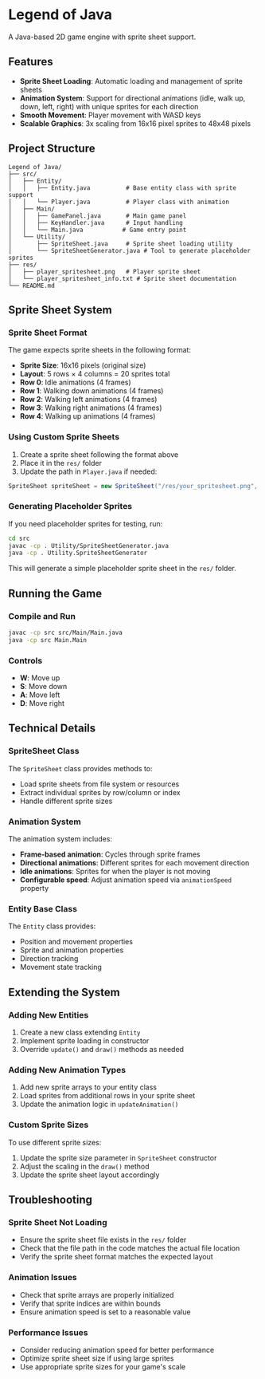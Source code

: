 # Legend of Java

A Java-based 2D game engine with sprite sheet support.

## Features

- **Sprite Sheet Loading**: Automatic loading and management of sprite sheets
- **Animation System**: Support for directional animations (idle, walk up, down, left, right) with unique sprites for each direction
- **Smooth Movement**: Player movement with WASD keys
- **Scalable Graphics**: 3x scaling from 16x16 pixel sprites to 48x48 pixels

## Project Structure

```
Legend of Java/
├── src/
│   ├── Entity/
│   │   ├── Entity.java          # Base entity class with sprite support
│   │   └── Player.java          # Player class with animation
│   ├── Main/
│   │   ├── GamePanel.java       # Main game panel
│   │   ├── KeyHandler.java      # Input handling
│   │   └── Main.java           # Game entry point
│   └── Utility/
│       ├── SpriteSheet.java     # Sprite sheet loading utility
│       └── SpriteSheetGenerator.java # Tool to generate placeholder sprites
├── res/
│   ├── player_spritesheet.png   # Player sprite sheet
│   └── player_spritesheet_info.txt # Sprite sheet documentation
└── README.md
```

## Sprite Sheet System

### Sprite Sheet Format

The game expects sprite sheets in the following format:
- **Sprite Size**: 16x16 pixels (original size)
- **Layout**: 5 rows × 4 columns = 20 sprites total
- **Row 0**: Idle animations (4 frames)
- **Row 1**: Walking down animations (4 frames)
- **Row 2**: Walking left animations (4 frames)
- **Row 3**: Walking right animations (4 frames)
- **Row 4**: Walking up animations (4 frames)

### Using Custom Sprite Sheets

1. Create a sprite sheet following the format above
2. Place it in the `res/` folder
3. Update the path in `Player.java` if needed:

```java
SpriteSheet spriteSheet = new SpriteSheet("/res/your_spritesheet.png", 16, 16);
```

### Generating Placeholder Sprites

If you need placeholder sprites for testing, run:

```bash
cd src
javac -cp . Utility/SpriteSheetGenerator.java
java -cp . Utility.SpriteSheetGenerator
```

This will generate a simple placeholder sprite sheet in the `res/` folder.

## Running the Game

### Compile and Run

```bash
javac -cp src src/Main/Main.java
java -cp src Main.Main
```

### Controls

- **W**: Move up
- **S**: Move down
- **A**: Move left
- **D**: Move right

## Technical Details

### SpriteSheet Class

The `SpriteSheet` class provides methods to:
- Load sprite sheets from file system or resources
- Extract individual sprites by row/column or index
- Handle different sprite sizes

### Animation System

The animation system includes:
- **Frame-based animation**: Cycles through sprite frames
- **Directional animations**: Different sprites for each movement direction
- **Idle animations**: Sprites for when the player is not moving
- **Configurable speed**: Adjust animation speed via `animationSpeed` property

### Entity Base Class

The `Entity` class provides:
- Position and movement properties
- Sprite and animation properties
- Direction tracking
- Movement state tracking

## Extending the System

### Adding New Entities

1. Create a new class extending `Entity`
2. Implement sprite loading in constructor
3. Override `update()` and `draw()` methods as needed

### Adding New Animation Types

1. Add new sprite arrays to your entity class
2. Load sprites from additional rows in your sprite sheet
3. Update the animation logic in `updateAnimation()`

### Custom Sprite Sizes

To use different sprite sizes:
1. Update the sprite size parameter in `SpriteSheet` constructor
2. Adjust the scaling in the `draw()` method
3. Update the sprite sheet layout accordingly

## Troubleshooting

### Sprite Sheet Not Loading

- Ensure the sprite sheet file exists in the `res/` folder
- Check that the file path in the code matches the actual file location
- Verify the sprite sheet format matches the expected layout

### Animation Issues

- Check that sprite arrays are properly initialized
- Verify that sprite indices are within bounds
- Ensure animation speed is set to a reasonable value

### Performance Issues

- Consider reducing animation speed for better performance
- Optimize sprite sheet size if using large sprites
- Use appropriate sprite sizes for your game's scale
